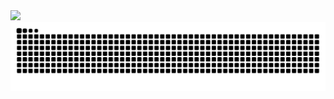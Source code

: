 <picture>
  <img src="https://picgo-img-repo.oss-cn-beijing.aliyuncs.com/img/d7a0e07686e15945172b31787f08ce77.png">
</picture>
<picture>
  <source media="(prefers-color-scheme: dark)" srcset="https://raw.githubusercontent.com/pepedd864/pepedd864/output/github-contribution-grid-snake-dark.svg">
  <source media="(prefers-color-scheme: light)" srcset="https://raw.githubusercontent.com/pepedd864/pepedd864/output/github-contribution-grid-snake.svg">
  <img alt="github contribution grid snake animation" src="https://raw.githubusercontent.com/pepedd864/pepedd864/output/github-contribution-grid-snake.svg">
</picture>
